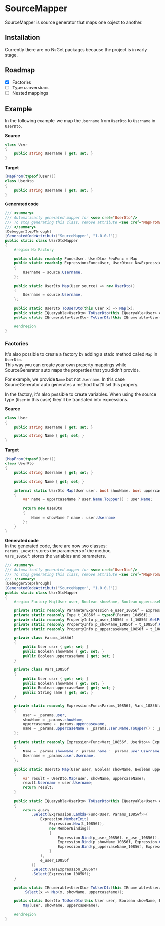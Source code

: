# SourceMapper
SourceMapper is source generator that maps one object to another.

## Installation
Currently there are no NuGet packages because the project is in early stage.

## Roadmap
- [x] Factories
- [ ] Type conversions
- [ ] Nested mappings

## Example
In the following example, we map the `Username` from `UserDto` to `Username` in `UserDto`.

**Source**
```cs
class User
{
    public string Username { get; set; }
}
```

**Target**
```cs
[MapFrom(typeof(User))]
class UserDto
{
    public string Username { get; set; }
}
```

**Generated code**
```cs
/// <summary>
/// Automatically generated mapper for <see cref="UserDto"/>.
/// To stop generating this class, remove attribute <see cref="MapFromAttribute"/> from <see cref="UserDto"/>.
/// </summary>
[DebuggerStepThrough]
[GeneratedCodeAttribute("SourceMapper", "1.0.0.0")]
public static class UserDtoMapper
{
    #region No Factory

    public static readonly Func<User, UserDto> NewFunc = Map;
    public static readonly Expression<Func<User, UserDto>> NewExpression = source => new UserDto()
    {
        Username = source.Username,
    };

    public static UserDto Map(User source) => new UserDto()
    {
        Username = source.Username,
    };

    public static UserDto ToUserDto(this User x) => Map(x);
    public static IQueryable<UserDto> ToUserDto(this IQueryable<User> query) => query.Select(NewExpression);
    public static IEnumerable<UserDto> ToUserDto(this IEnumerable<User> query) => query.Select(NewFunc);

    #endregion
}
```

### Factories
It's also possible to create a factory by adding a static method called `Map` in `UserDto`.  
This way you can create your own property mappings while SourceGenerator auto maps the properties that you didn't provide.

For example, we provide `Name` but not `Username`. In this case SourceGenerator auto generates a method that'll set this propery.

In the factory, it's also possible to create variables. When using the source type (`User` in this case) they'll be translated into expressions.

**Source**
```cs
class User
{
    public string Username { get; set; }

    public string Name { get; set; }
}
```

**Target**
```cs
[MapFrom(typeof(User))]
class UserDto
{
    public string Username { get; set; }

    public string Name { get; set; }

    internal static UserDto Map(User user, bool showName, bool uppercaseName = false)
    {
        var name = uppercaseName ? user.Name.ToUpper() : user.Name;

        return new UserDto
        {
            Name = showName ? name : user.Username
        };
    }
}
```

**Generated code**  
In the generated code, there are now two classes:  
`Params_10856f`: stores the parameters of the method.  
`Vars_10856f`: stores the variables and parameters.

```cs
/// <summary>
/// Automatically generated mapper for <see cref="UserDto"/>.
/// To stop generating this class, remove attribute <see cref="MapFromAttribute"/> from <see cref="UserDto"/>.
/// </summary>
[DebuggerStepThrough]
[GeneratedCodeAttribute("SourceMapper", "1.0.0.0")]
public static class UserDtoMapper
{
    #region Factory Map(User user, Boolean showName, Boolean uppercaseName)

    private static readonly ParameterExpression e_user_10856f = Expression.Parameter(typeof(User), "user");
    private static readonly Type t_10856f = typeof(Params_10856f);
    private static readonly PropertyInfo p_user_10856f = t_10856f.GetProperty("user");
    private static readonly PropertyInfo p_showName_10856f = t_10856f.GetProperty("showName");
    private static readonly PropertyInfo p_uppercaseName_10856f = t_10856f.GetProperty("uppercaseName");

    private class Params_10856f
    {
        public User user { get; set; } 
        public Boolean showName { get; set; } 
        public Boolean uppercaseName { get; set; } 
    }

    private class Vars_10856f
    {
        public User user { get; set; } 
        public Boolean showName { get; set; } 
        public Boolean uppercaseName { get; set; } 
        public String name { get; set; } 
    }

    private static readonly Expression<Func<Params_10856f, Vars_10856f>> VarsExpression_10856f = _params => new Vars_10856f
    {
        user = _params.user,
        showName = _params.showName,
        uppercaseName = _params.uppercaseName,
        name = _params.uppercaseName ? _params.user.Name.ToUpper() : _params.user.Name,
    };

    private static readonly Expression<Func<Vars_10856f, UserDto>> Expression_10856f = _params => new UserDto
    {
        Name = _params.showName ? _params.name : _params.user.Username,
        Username = _params.user.Username,
    };

    public static UserDto Map(User user, Boolean showName, Boolean uppercaseName)
    {
        var result = UserDto.Map(user, showName, uppercaseName);
        result.Username = user.Username;
        return result;
    }

    public static IQueryable<UserDto> ToUserDto(this IQueryable<User> query, Boolean showName, Boolean uppercaseName = false)
    {
        return query
            .Select(Expression.Lambda<Func<User, Params_10856f>>(
                Expression.MemberInit(
                    Expression.New(t_10856f),
                    new MemberBinding[]
                    {
                        Expression.Bind(p_user_10856f, e_user_10856f),
                        Expression.Bind(p_showName_10856f, Expression.Constant(showName)),
                        Expression.Bind(p_uppercaseName_10856f, Expression.Constant(uppercaseName)),
                    }
                ),
                e_user_10856f
            ))
            .Select(VarsExpression_10856f)
            .Select(Expression_10856f);
    }

    public static IEnumerable<UserDto> ToUserDto(this IEnumerable<User> query, Boolean showName, Boolean uppercaseName = false) => query
        .Select(x => Map(x, showName, uppercaseName));

    public static UserDto ToUserDto(this User user, Boolean showName, Boolean uppercaseName = false) =>
        Map(user, showName, uppercaseName);

    #endregion
}
```